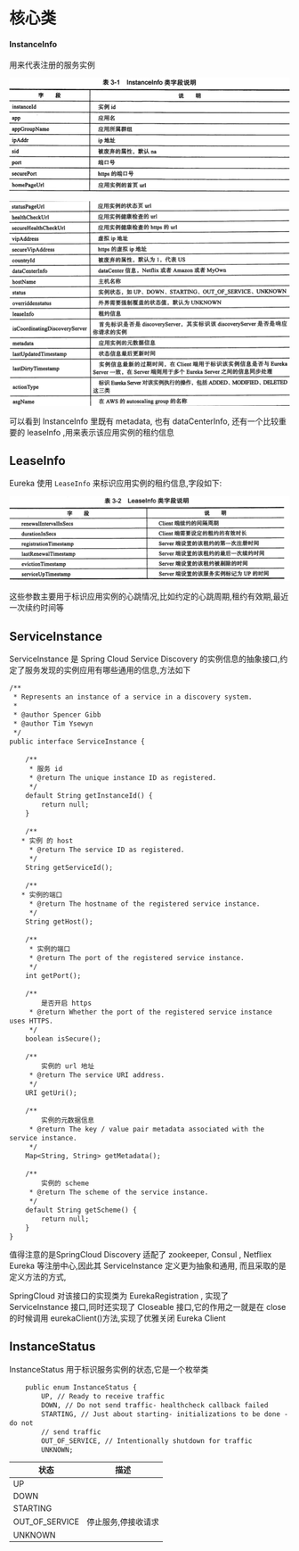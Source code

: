 # 核心类

#### InstanceInfo

用来代表注册的服务实例

![image-20200521194104179](assets/image-20200521194104179.png)

![image-20200521194049195](assets/image-20200521194049195.png)

可以看到 InstanceInfo 里既有 metadata, 也有 dataCenterInfo, 还有一个比较重要的 leaseInfo ,用来表示该应用实例的租约信息

## LeaseInfo

Eureka 使用 `LeaseInfo` 来标识应用实例的租约信息,字段如下:

![image-20200521194241105](assets/image-20200521194241105.png)

这些参数主要用于标识应用实例的心跳情况,比如约定的心跳周期,租约有效期,最近一次续约时间等

## ServiceInstance

ServiceInstance 是 Spring Cloud Service Discovery 的实例信息的抽象接口,约定了服务发现的实例应用有哪些通用的信息,方法如下

```
/**
 * Represents an instance of a service in a discovery system.
 *
 * @author Spencer Gibb
 * @author Tim Ysewyn
 */
public interface ServiceInstance {

	/**
	 * 服务 id
	 * @return The unique instance ID as registered.
	 */
	default String getInstanceId() {
		return null;
	}

	/**
   * 实例 的 host
	 * @return The service ID as registered.
	 */
	String getServiceId();

	/**
   * 实例的端口
	 * @return The hostname of the registered service instance.
	 */
	String getHost();

	/**
	 * 实例的端口
	 * @return The port of the registered service instance.
	 */
	int getPort();

	/**
		是否开启 https
	 * @return Whether the port of the registered service instance uses HTTPS.
	 */
	boolean isSecure();

	/**
		实例的 url 地址
	 * @return The service URI address.
	 */
	URI getUri();

	/**
		实例的元数据信息
	 * @return The key / value pair metadata associated with the service instance.
	 */
	Map<String, String> getMetadata();

	/**
		实例的 scheme
	 * @return The scheme of the service instance.
	 */
	default String getScheme() {
		return null;
	}
}
```

值得注意的是SpringCloud Discovery 适配了 zookeeper, Consul , Netfliex Eureka 等注册中心,因此其 ServiceInstance 定义更为抽象和通用, 而且采取的是定义方法的方式,

SpringCloud 对该接口的实现类为 EurekaRegistration , 实现了 ServiceInstance 接口,同时还实现了 Closeable 接口,它的作用之一就是在 close 的时候调用 eurekaClient()方法,实现了优雅关闭 Eureka Client

## InstanceStatus

InstanceStatus 用于标识服务实例的状态,它是一个枚举类

```
    public enum InstanceStatus {
        UP, // Ready to receive traffic
        DOWN, // Do not send traffic- healthcheck callback failed
        STARTING, // Just about starting- initializations to be done - do not
        // send traffic
        OUT_OF_SERVICE, // Intentionally shutdown for traffic
        UNKNOWN;

```

| 状态           | 描述                |
| -------------- | ------------------- |
| UP             |                     |
| DOWN           |                     |
| STARTING       |                     |
| OUT_OF_SERVICE | 停止服务,停接收请求 |
| UNKNOWN        |                     |

## 
